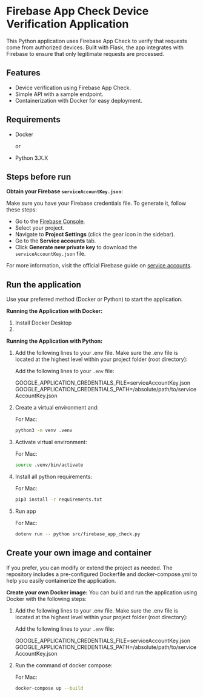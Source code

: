 # Firebase App Check Device Verification Application

This Python application uses Firebase App Check to verify that requests come from authorized devices. Built with Flask, the app integrates with Firebase to ensure that only legitimate requests are processed.

## Features

- Device verification using Firebase App Check.
- Simple API with a sample endpoint.
- Containerization with Docker for easy deployment.

## Requirements

- Docker
  
  or

- Python 3.X.X

##  Steps before run

**Obtain your Firebase `serviceAccountKey.json`:**

Make sure you have your Firebase credentials file. To generate it, follow these steps:

- Go to the [Firebase Console](https://console.firebase.google.com/).
- Select your project.
- Navigate to **Project Settings** (click the gear icon in the sidebar).
- Go to the **Service accounts** tab.
- Click **Generate new private key** to download the `serviceAccountKey.json` file.

For more information, visit the official Firebase guide on [service accounts](https://firebase.google.com/support/guides/service-accounts).

## Run the application 
Use your preferred method (Docker or Python) to start the application.

**Running the Application with Docker:**
1. Install Docker Desktop
2. 


**Running the Application with Python:**
1. Add the following lines to your .env file. Make sure the .env file is located at the highest level within your project folder (root directory):
   
   Add the following lines to your `.env` file:

   GOOGLE_APPLICATION_CREDENTIALS_FILE=serviceAccountKey.json
   GOOGLE_APPLICATION_CREDENTIALS_PATH=/absolute/path/to/serviceAccountKey.json

2. Create a virtual environment and:
   
   For Mac:
   ```bash
   python3 -m venv .venv
   ```
3. Activate virtual environment:
   
   For Mac:
   ```bash
   source .venv/bin/activate 
   ```
4. Install all python requirements:
   
   For Mac:
   ```bash
   pip3 install -r requirements.txt 
   ```
5. Run app
   
   For Mac:
   ```bash
   dotenv run -- python src/firebase_app_check.py
   ```
   
## Create your own image and container
If you prefer, you can modify or extend the project as needed. The repository includes a pre-configured Dockerfile and docker-compose.yml to help you easily containerize the application.

**Create your own Docker image:**
You can build and run the application using Docker with the following steps:

1. Add the following lines to your .env file. Make sure the .env file is located at the highest level within your project folder (root directory):
   
   Add the following lines to your `.env` file:

   GOOGLE_APPLICATION_CREDENTIALS_FILE=serviceAccountKey.json
   GOOGLE_APPLICATION_CREDENTIALS_PATH=/absolute/path/to/serviceAccountKey.json

2. Run the command of docker compose:
   
   For Mac:
   ```bash
   docker-compose up --build
   ```

